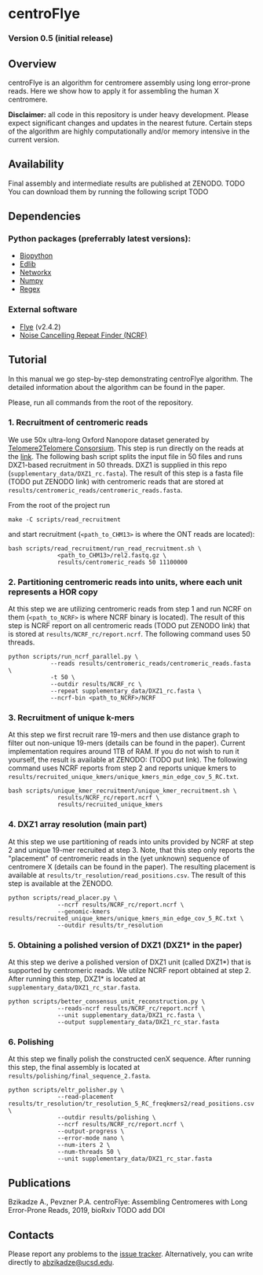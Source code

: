 # centroFlye

### Version 0.5 (initial release)
## Overview
centroFlye is an algorithm for centromere assembly using long error-prone reads.
Here we show how to apply it for assembling the human X centromere.
 
**Disclaimer:** all code in this repository is under heavy development.
Please expect significant changes and updates in the nearest future.
Certain steps of the algorithm are highly computationally and/or memory intensive in the current version.


## Availability
Final assembly and intermediate results are published at ZENODO. TODO
You can download them by running the following script TODO


## Dependencies
### Python packages (preferrably latest versions):
+ [Biopython](https://pypi.org/project/biopython/)
+ [Edlib](https://pypi.org/project/edlib/)
+ [Networkx](https://pypi.org/project/networkx/)
+ [Numpy](https://pypi.org/project/numpy/)
+ [Regex](https://pypi.org/project/regex/)

### External software
+ [Flye](https://github.com/fenderglass/Flye) (v2.4.2)
+ [Noise Cancelling Repeat Finder (NCRF)](https://github.com/makovalab-psu/NoiseCancellingRepeatFinder)


## Tutorial
In this manual we go step-by-step demonstrating centroFlye algorithm.
The detailed information about the algorithm can be found in the paper.

Please, run all commands from the root of the repository.

### 1. Recruitment of centromeric reads

We use 50x ultra-long Oxford Nanopore dataset generated by [Telomere2Telomere Consorsium](https://github.com/nanopore-wgs-consortium/CHM13). 
This step is run directly on the reads at the [link](https://s3.amazonaws.com/nanopore-human-wgs/chm13/nanopore/rel2/rel2.fastq.gz).
The following bash script splits the input file in 50 files and runs DXZ1-based recruitment in 50 threads.
DXZ1 is supplied in this repo (``supplementary_data/DXZ1_rc.fasta``).
The result of this step is a fasta file (TODO put ZENODO link) with centromeric reads that are stored at ``results/centromeric_reads/centromeric_reads.fasta``.

From the root of the project run 
```
make -C scripts/read_recruitment
```
and start recruitment (`<path_to_CHM13>` is where the ONT reads are located):
```
bash scripts/read_recruitment/run_read_recruitment.sh \
              <path_to_CHM13>/rel2.fastq.gz \
              results/centromeric_reads 50 11100000
```

### 2. Partitioning centromeric reads into units, where each unit represents a HOR copy
At this step we are utilizing centromeric reads from step 1 and run NCRF on them (``<path_to_NCRF>`` is where NCRF binary is located).
The result of this step is NCRF report on all centromeric reads (TODO put ZENODO link) that is stored at ``results/NCRF_rc/report.ncrf``.
The following command uses 50 threads.

```
python scripts/run_ncrf_parallel.py \
            --reads results/centromeric_reads/centromeric_reads.fasta \
            -t 50 \
            --outdir results/NCRF_rc \
            --repeat supplementary_data/DXZ1_rc.fasta \
            --ncrf-bin <path_to_NCRF>/NCRF
```

### 3. Recruitment of unique k-mers
At this step we first recruit rare 19-mers and then use distance graph to filter out non-unique 19-mers (details can be found in the paper).
Current implementation requires around 1TB of RAM.
If you do not wish to run it yourself, the result is available at ZENODO: (TODO put link).
The following command uses NCRF reports from step 2 and reports unique kmers to ``results/recruited_unique_kmers/unique_kmers_min_edge_cov_5_RC.txt``.

```
bash scripts/unique_kmer_recruitment/unique_kmer_recruitment.sh \
              results/NCRF_rc/report.ncrf \
              results/recruited_unique_kmers
```

### 4. DXZ1 array resolution (main part)
At this step we use partitioning of reads into units provided by NCRF at step 2 and unique 19-mer recruited at step 3.
Note, that this step only reports the "placement" of centromeric reads in the (yet unknown) sequence of centromere X (details can be found in the paper).
The resulting placement is available at ``results/tr_resolution/read_positions.csv``.
The result of this step is available at the ZENODO.

```
python scripts/read_placer.py \
              --ncrf results/NCRF_rc/report.ncrf \
              --genomic-kmers results/recruited_unique_kmers/unique_kmers_min_edge_cov_5_RC.txt \
              --outdir results/tr_resolution
```

### 5. Obtaining a polished version of DXZ1 (DXZ1* in the paper)
At this step we derive a polished version of DXZ1 unit (called DXZ1*) that is supported by centromeric reads.
We utilze NCRF report obtained at step 2.
After running this step, DXZ1* is located at ``supplementary_data/DXZ1_rc_star.fasta``.

```
python scripts/better_consensus_unit_reconstruction.py \
              --reads-ncrf results/NCRF_rc/report.ncrf \
              --unit supplementary_data/DXZ1_rc.fasta \
              --output supplementary_data/DXZ1_rc_star.fasta
```

### 6. Polishing
At this step we finally polish the constructed cenX sequence.
After running this step, the final assembly is located at ``results/polishing/final_sequence_2.fasta``.

```
python scripts/eltr_polisher.py \
              --read-placement results/tr_resolution/tr_resolution_5_RC_freqkmers2/read_positions.csv \
              --outdir results/polishing \
              --ncrf results/NCRF_rc/report.ncrf \
              --output-progress \
              --error-mode nano \
              --num-iters 2 \
              --num-threads 50 \
              --unit supplementary_data/DXZ1_rc_star.fasta
```

## Publications
Bzikadze A., Pevzner P.A. centroFlye: Assembling Centromeres with Long Error-Prone Reads, 2019, bioRxiv TODO add DOI

## Contacts
Please report any problems to the [issue tracker](https://github.com/seryrzu/centroFlye/issues).
Alternatively, you can write directly to [abzikadze@ucsd.edu](mailto:abzikadze@ucsd.edu).
